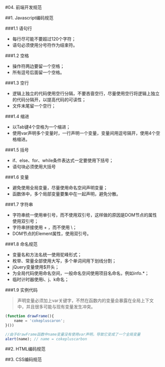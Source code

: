 #04. 前端开发规范

##1. Javascript编码规范

###1.1 语句行

  * 每行尽可能不要超过120个字符；
  * 语句必须使用分号符作为结束符。

###1.2 空格
  
  * 操作符两边要留一个空格；
  * 所有逗号后面留一个空格。

###1.3 空行

  * 逻辑上独立的代码使用空行分隔，不要吝啬空行，尽量使用空行将逻辑上独立的代码分隔开，以提高代码的可读性；
  * 文件末尾留一个空行；

###1.4 缩进

  * 以Tab键4个空格为一个缩进；
  * 使用var声明多个变量时，一行声明一个变量，变量间用逗号隔开，使用4个空格缩进。

###1.5 括号
 
  * if、else、for、while条件表达式一定要使用下括号；
  * 语句块必须使用大括号

###1.6 变量
  
  * 避免使用全局变量，尽量使用命名空间声明变量；
  * 函数体中，多个局部变量要集中在一起声明，避免分散。

###1.7 字符串

  * 字符串统一使用单引号，而不使用双引号，这样做的原因是DOM节点的属性使用双引号；
  * 字符串拼接使用 + ，而不使用 \；
  * DOM节点的Element属性，使用双引号。

###1.8 命名规范

  * 变量名和方法名统一使用驼峰形式；
  * 枚举、常量全部使用大写，多个单词间用下划线分割；
  * jQuery变量使用$开头；
  * 为全局代码使用命名空间，一般命名空间使用项目名命名，例如info.*；
  * 临时计时器使用i、j、k命名；

###1.9 实例代码
 
  > 声明变量必须加上var关键字，不然在函数内的变量会暴露在全局上下文中，并且很多可能与现有变量发生冲突。
```javascript
(function drawFrame(){
    name = 'cokepluscaron';
}())

//由于drawFrame函数中name变量没有使用var声明，导致它变成了一个全局变量
alert(name); // name = cokepluscarbon
```

##2. HTML编码规范

##3. CSS编码规范

